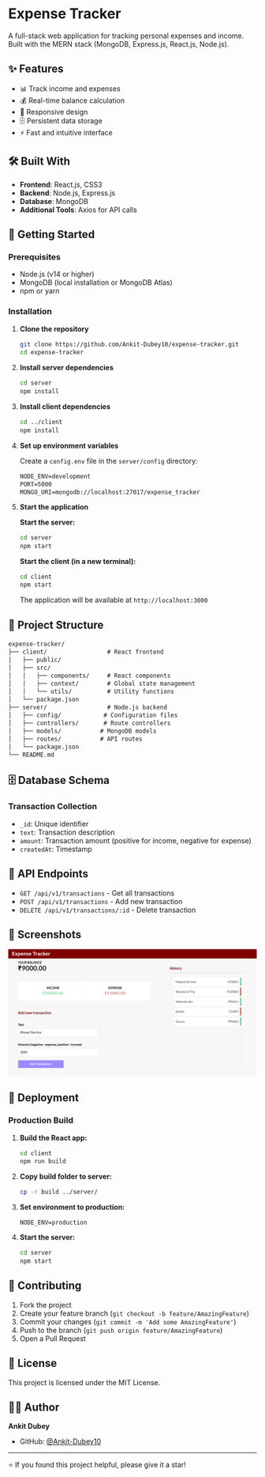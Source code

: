 # Expense Tracker

A full-stack web application for tracking personal expenses and income. Built with the MERN stack (MongoDB, Express.js, React.js, Node.js).

## ✨ Features

- 📊 Track income and expenses
- 💰 Real-time balance calculation
- 📱 Responsive design
- 🗄️ Persistent data storage
- ⚡ Fast and intuitive interface

## 🛠️ Built With

- **Frontend**: React.js, CSS3
- **Backend**: Node.js, Express.js
- **Database**: MongoDB
- **Additional Tools**: Axios for API calls

## 🚀 Getting Started

### Prerequisites

- Node.js (v14 or higher)
- MongoDB (local installation or MongoDB Atlas)
- npm or yarn

### Installation

1. **Clone the repository**
   ```bash
   git clone https://github.com/Ankit-Dubey10/expense-tracker.git
   cd expense-tracker
   ```

2. **Install server dependencies**
   ```bash
   cd server
   npm install
   ```

3. **Install client dependencies**
   ```bash
   cd ../client
   npm install
   ```

4. **Set up environment variables**
   
   Create a `config.env` file in the `server/config` directory:
   ```env
   NODE_ENV=development
   PORT=5000
   MONGO_URI=mongodb://localhost:27017/expense_tracker
   ```

5. **Start the application**

   **Start the server:**
   ```bash
   cd server
   npm start
   ```

   **Start the client (in a new terminal):**
   ```bash
   cd client
   npm start
   ```

   The application will be available at `http://localhost:3000`

## 📁 Project Structure

```
expense-tracker/
├── client/                 # React frontend
│   ├── public/
│   ├── src/
│   │   ├── components/     # React components
│   │   ├── context/        # Global state management
│   │   └── utils/          # Utility functions
│   └── package.json
├── server/                 # Node.js backend
│   ├── config/            # Configuration files
│   ├── controllers/       # Route controllers
│   ├── models/           # MongoDB models
│   ├── routes/           # API routes
│   └── package.json
└── README.md
```

## 🗄️ Database Schema

### Transaction Collection
- `_id`: Unique identifier
- `text`: Transaction description
- `amount`: Transaction amount (positive for income, negative for expense)
- `createdAt`: Timestamp

## 🔧 API Endpoints

- `GET /api/v1/transactions` - Get all transactions
- `POST /api/v1/transactions` - Add new transaction
- `DELETE /api/v1/transactions/:id` - Delete transaction

## 📸 Screenshots

![Expense Tracker](expense-tracker.PNG)

## 🚀 Deployment

### Production Build

1. **Build the React app:**
   ```bash
   cd client
   npm run build
   ```

2. **Copy build folder to server:**
   ```bash
   cp -r build ../server/
   ```

3. **Set environment to production:**
   ```env
   NODE_ENV=production
   ```

4. **Start the server:**
   ```bash
   cd server
   npm start
   ```

## 🤝 Contributing

1. Fork the project
2. Create your feature branch (`git checkout -b feature/AmazingFeature`)
3. Commit your changes (`git commit -m 'Add some AmazingFeature'`)
4. Push to the branch (`git push origin feature/AmazingFeature`)
5. Open a Pull Request

## 📝 License

This project is licensed under the MIT License.

## 👨‍💻 Author

**Ankit Dubey**
- GitHub: [@Ankit-Dubey10](https://github.com/Ankit-Dubey10)

---

⭐ If you found this project helpful, please give it a star!
